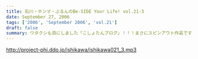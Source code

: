 ```yaml
---
title: 石川・ホンマ・ぶるんのBe-SIDE Your Life! vol.21-3
date: September 27, 2006
tags: ['2006', 'September 2006', 'vol.21']
draft: false
summary: ワタクシも目にしました「こしょたんブログ」！！！まさにスピンアウト作品ですな。そして注意！なのですが…放送業界的には改編期…。そして石川元帥自らが『総務省』に認可された、地上波のパーソナリティに抜擢！というわけで、収録スケジュール＆配信スケジュールが、非常に流動的になっております。詳しくは『お知らせ』のページをご覧下さい。ビーサイがいつもの生活のリズムになっていたらごめんなさ〜い。秋もますますパワーアップ！？していくビーサイにご期待下さい…NAMAE
---
```


http://project-phi.ddo.jp/ishikawa/ishikawa021_3.mp3